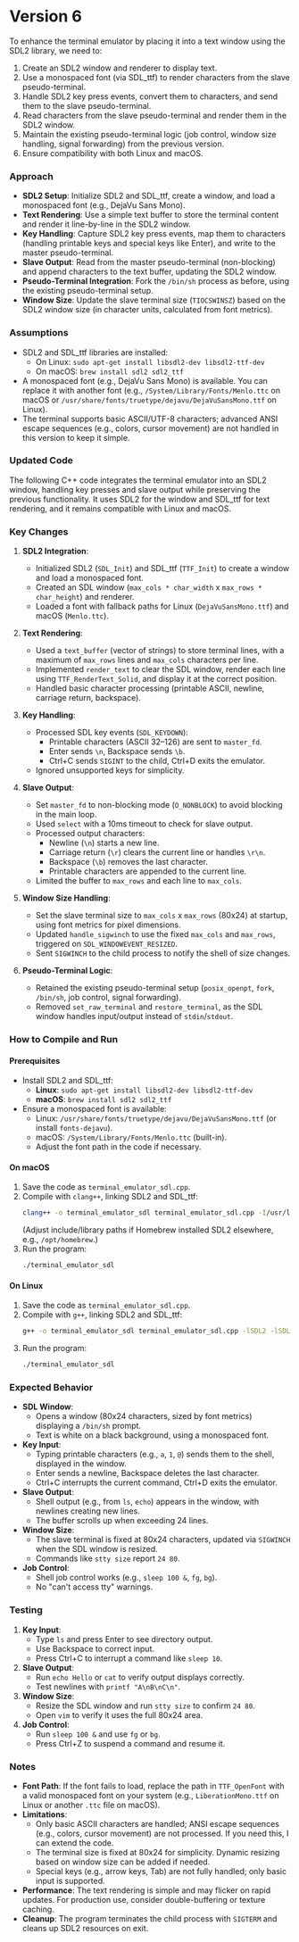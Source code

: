 # Version 6

To enhance the terminal emulator by placing it into a text window using the SDL2 library, we need to:
1. Create an SDL2 window and renderer to display text.
2. Use a monospaced font (via SDL_ttf) to render characters from the slave pseudo-terminal.
3. Handle SDL2 key press events, convert them to characters, and send them to the slave pseudo-terminal.
4. Read characters from the slave pseudo-terminal and render them in the SDL2 window.
5. Maintain the existing pseudo-terminal logic (job control, window size handling, signal forwarding) from the previous version.
6. Ensure compatibility with both Linux and macOS.

### Approach
- **SDL2 Setup**: Initialize SDL2 and SDL_ttf, create a window, and load a monospaced font (e.g., DejaVu Sans Mono).
- **Text Rendering**: Use a simple text buffer to store the terminal content and render it line-by-line in the SDL2 window.
- **Key Handling**: Capture SDL2 key press events, map them to characters (handling printable keys and special keys like Enter), and write to the master pseudo-terminal.
- **Slave Output**: Read from the master pseudo-terminal (non-blocking) and append characters to the text buffer, updating the SDL2 window.
- **Pseudo-Terminal Integration**: Fork the `/bin/sh` process as before, using the existing pseudo-terminal setup.
- **Window Size**: Update the slave terminal size (`TIOCSWINSZ`) based on the SDL2 window size (in character units, calculated from font metrics).

### Assumptions
- SDL2 and SDL_ttf libraries are installed:
  - On Linux: `sudo apt-get install libsdl2-dev libsdl2-ttf-dev`
  - On macOS: `brew install sdl2 sdl2_ttf`
- A monospaced font (e.g., DejaVu Sans Mono) is available. You can replace it with another font (e.g., `/System/Library/Fonts/Menlo.ttc` on macOS or `/usr/share/fonts/truetype/dejavu/DejaVuSansMono.ttf` on Linux).
- The terminal supports basic ASCII/UTF-8 characters; advanced ANSI escape sequences (e.g., colors, cursor movement) are not handled in this version to keep it simple.

### Updated Code
The following C++ code integrates the terminal emulator into an SDL2 window, handling key presses and slave output while preserving the previous functionality. It uses SDL2 for the window and SDL_ttf for text rendering, and it remains compatible with Linux and macOS.

### Key Changes
1. **SDL2 Integration**:
   - Initialized SDL2 (`SDL_Init`) and SDL_ttf (`TTF_Init`) to create a window and load a monospaced font.
   - Created an SDL window (`max_cols * char_width` x `max_rows * char_height`) and renderer.
   - Loaded a font with fallback paths for Linux (`DejaVuSansMono.ttf`) and macOS (`Menlo.ttc`).

2. **Text Rendering**:
   - Used a `text_buffer` (vector of strings) to store terminal lines, with a maximum of `max_rows` lines and `max_cols` characters per line.
   - Implemented `render_text` to clear the SDL window, render each line using `TTF_RenderText_Solid`, and display it at the correct position.
   - Handled basic character processing (printable ASCII, newline, carriage return, backspace).

3. **Key Handling**:
   - Processed SDL key events (`SDL_KEYDOWN`):
     - Printable characters (ASCII 32–126) are sent to `master_fd`.
     - Enter sends `\n`, Backspace sends `\b`.
     - Ctrl+C sends `SIGINT` to the child, Ctrl+D exits the emulator.
   - Ignored unsupported keys for simplicity.

4. **Slave Output**:
   - Set `master_fd` to non-blocking mode (`O_NONBLOCK`) to avoid blocking in the main loop.
   - Used `select` with a 10ms timeout to check for slave output.
   - Processed output characters:
     - Newline (`\n`) starts a new line.
     - Carriage return (`\r`) clears the current line or handles `\r\n`.
     - Backspace (`\b`) removes the last character.
     - Printable characters are appended to the current line.
   - Limited the buffer to `max_rows` and each line to `max_cols`.

5. **Window Size Handling**:
   - Set the slave terminal size to `max_cols` x `max_rows` (80x24) at startup, using font metrics for pixel dimensions.
   - Updated `handle_sigwinch` to use the fixed `max_cols` and `max_rows`, triggered on `SDL_WINDOWEVENT_RESIZED`.
   - Sent `SIGWINCH` to the child process to notify the shell of size changes.

6. **Pseudo-Terminal Logic**:
   - Retained the existing pseudo-terminal setup (`posix_openpt`, `fork`, `/bin/sh`, job control, signal forwarding).
   - Removed `set_raw_terminal` and `restore_terminal`, as the SDL window handles input/output instead of `stdin`/`stdout`.

### How to Compile and Run
#### Prerequisites
- Install SDL2 and SDL_ttf:
  - **Linux**: `sudo apt-get install libsdl2-dev libsdl2-ttf-dev`
  - **macOS**: `brew install sdl2 sdl2_ttf`
- Ensure a monospaced font is available:
  - Linux: `/usr/share/fonts/truetype/dejavu/DejaVuSansMono.ttf` (or install `fonts-dejavu`).
  - macOS: `/System/Library/Fonts/Menlo.ttc` (built-in).
  - Adjust the font path in the code if necessary.

#### On macOS
1. Save the code as `terminal_emulator_sdl.cpp`.
2. Compile with `clang++`, linking SDL2 and SDL_ttf:
   ```bash
   clang++ -o terminal_emulator_sdl terminal_emulator_sdl.cpp -I/usr/local/include -L/usr/local/lib -lSDL2 -lSDL2_ttf
   ```
   (Adjust include/library paths if Homebrew installed SDL2 elsewhere, e.g., `/opt/homebrew`.)
3. Run the program:
   ```bash
   ./terminal_emulator_sdl
   ```

#### On Linux
1. Save the code as `terminal_emulator_sdl.cpp`.
2. Compile with `g++`, linking SDL2 and SDL_ttf:
   ```bash
   g++ -o terminal_emulator_sdl terminal_emulator_sdl.cpp -lSDL2 -lSDL2_ttf
   ```
3. Run the program:
   ```bash
   ./terminal_emulator_sdl
   ```

### Expected Behavior
- **SDL Window**:
  - Opens a window (80x24 characters, sized by font metrics) displaying a `/bin/sh` prompt.
  - Text is white on a black background, using a monospaced font.
- **Key Input**:
  - Typing printable characters (e.g., `a`, `1`, `@`) sends them to the shell, displayed in the window.
  - Enter sends a newline, Backspace deletes the last character.
  - Ctrl+C interrupts the current command, Ctrl+D exits the emulator.
- **Slave Output**:
  - Shell output (e.g., from `ls`, `echo`) appears in the window, with newlines creating new lines.
  - The buffer scrolls up when exceeding 24 lines.
- **Window Size**:
  - The slave terminal is fixed at 80x24 characters, updated via `SIGWINCH` when the SDL window is resized.
  - Commands like `stty size` report `24 80`.
- **Job Control**:
  - Shell job control works (e.g., `sleep 100 &`, `fg`, `bg`).
  - No "can't access tty" warnings.

### Testing
1. **Key Input**:
   - Type `ls` and press Enter to see directory output.
   - Use Backspace to correct input.
   - Press Ctrl+C to interrupt a command like `sleep 10`.
2. **Slave Output**:
   - Run `echo Hello` or `cat` to verify output displays correctly.
   - Test newlines with `printf "A\nB\nC\n"`.
3. **Window Size**:
   - Resize the SDL window and run `stty size` to confirm `24 80`.
   - Open `vim` to verify it uses the full 80x24 area.
4. **Job Control**:
   - Run `sleep 100 &` and use `fg` or `bg`.
   - Press Ctrl+Z to suspend a command and resume it.

### Notes
- **Font Path**: If the font fails to load, replace the path in `TTF_OpenFont` with a valid monospaced font on your system (e.g., `LiberationMono.ttf` on Linux or another `.ttc` file on macOS).
- **Limitations**:
  - Only basic ASCII characters are handled; ANSI escape sequences (e.g., colors, cursor movement) are not processed. If you need this, I can extend the code.
  - The terminal size is fixed at 80x24 for simplicity. Dynamic resizing based on window size can be added if needed.
  - Special keys (e.g., arrow keys, Tab) are not fully handled; only basic input is supported.
- **Performance**: The text rendering is simple and may flicker on rapid updates. For production use, consider double-buffering or texture caching.
- **Cleanup**: The program terminates the child process with `SIGTERM` and cleans up SDL2 resources on exit.

